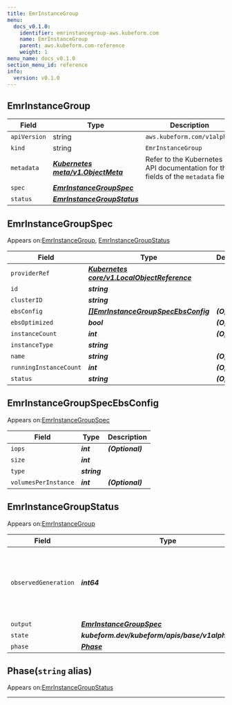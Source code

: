 ```yaml
---
title: EmrInstanceGroup
menu:
  docs_v0.1.0:
    identifier: emrinstancegroup-aws.kubeform.com
    name: EmrInstanceGroup
    parent: aws.kubeform.com-reference
    weight: 1
menu_name: docs_v0.1.0
section_menu_id: reference
info:
  version: v0.1.0
---
```


## EmrInstanceGroup
| Field | Type | Description |
| ------ | ----- | ----------- |
| `apiVersion` | string | `aws.kubeform.com/v1alpha1` |
|    `kind` | string | `EmrInstanceGroup` |
| `metadata` | ***[Kubernetes meta/v1.ObjectMeta](https://kubernetes.io/docs/reference/generated/kubernetes-api/v1.13/#objectmeta-v1-meta)***|Refer to the Kubernetes API documentation for the fields of the `metadata` field.|
| `spec` | ***[EmrInstanceGroupSpec](#emrinstancegroupspec)***||
| `status` | ***[EmrInstanceGroupStatus](#emrinstancegroupstatus)***||
## EmrInstanceGroupSpec

Appears on:[EmrInstanceGroup](#emrinstancegroup), [EmrInstanceGroupStatus](#emrinstancegroupstatus)

| Field | Type | Description |
| ------ | ----- | ----------- |
| `providerRef` | ***[Kubernetes core/v1.LocalObjectReference](https://kubernetes.io/docs/reference/generated/kubernetes-api/v1.13/#localobjectreference-v1-core)***||
| `id` | ***string***||
| `clusterID` | ***string***||
| `ebsConfig` | ***[[]EmrInstanceGroupSpecEbsConfig](#emrinstancegroupspecebsconfig)***| ***(Optional)*** |
| `ebsOptimized` | ***bool***| ***(Optional)*** |
| `instanceCount` | ***int***| ***(Optional)*** |
| `instanceType` | ***string***||
| `name` | ***string***| ***(Optional)*** |
| `runningInstanceCount` | ***int***| ***(Optional)*** |
| `status` | ***string***| ***(Optional)*** |
## EmrInstanceGroupSpecEbsConfig

Appears on:[EmrInstanceGroupSpec](#emrinstancegroupspec)

| Field | Type | Description |
| ------ | ----- | ----------- |
| `iops` | ***int***| ***(Optional)*** |
| `size` | ***int***||
| `type` | ***string***||
| `volumesPerInstance` | ***int***| ***(Optional)*** |
## EmrInstanceGroupStatus

Appears on:[EmrInstanceGroup](#emrinstancegroup)

| Field | Type | Description |
| ------ | ----- | ----------- |
| `observedGeneration` | ***int64***| ***(Optional)*** Resource generation, which is updated on mutation by the API Server.|
| `output` | ***[EmrInstanceGroupSpec](#emrinstancegroupspec)***| ***(Optional)*** |
| `state` | ***kubeform.dev/kubeform/apis/base/v1alpha1.State***| ***(Optional)*** |
| `phase` | ***[Phase](#phase)***| ***(Optional)*** |
## Phase(`string` alias)

Appears on:[EmrInstanceGroupStatus](#emrinstancegroupstatus)

---
